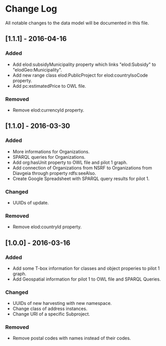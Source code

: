 # Change Log
All notable changes to the data model will be documented in this file.

## [1.1.1] - 2016-04-16
### Added
- Add elod:subsidyMunicipality property which links "elod:Subsidy" to "elodGeo:Municipality".
- Add new range class elod:PublicProject for elod:countryIsoCode property.
- Add pc:estimatedPrice to OWL file.

### Removed
- Remove elod:currencyId property.

## [1.1.0] - 2016-03-30
### Added
- More informations for Organizations.
- SPARQL queries for Organizations.
- Add org:hasUnit property to OWL file and pilot 1 graph.
- Add connection of Organizations from NSRF to Organizations from Diavgeia through property rdfs:seeAlso.
- Create Google Spreadsheet with SPARQL query results for pilot 1.

### Changed
- UUIDs of update.

### Removed
- Remove elod:countryId property.


## [1.0.0] - 2016-03-16
### Added
- Add some T-box information for classes and object properies to pilot 1 graph.
- Add Geospatial information for pilot 1 to OWL file and SPARQL Queries.

### Changed
- UUIDs of new harvesting with new namespace.
- Change class of address instances.
- Change URI of a specific Subproject.

### Removed
- Remove postal codes with names instead of their codes.
